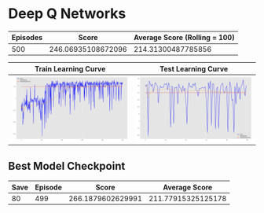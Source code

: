 # Deep Q Networks

| Episodes | Score | Average Score (Rolling = 100) |
| --- | --- | --- |
| 500 | 246.06935108672096 | 214.31300487785856 |

|Train Learning Curve|Test Learning Curve|
| --- | --- |
|![](./Train%20Learning%20Curve.png)|![](./Test%20Learning%20Curve.png)|

## Best Model Checkpoint

| Save | Episode | Score | Average Score |
| --- | --- | --- | --- |
| 80 | 499 | 266.1879602629991 | 211.77915325125178 |
